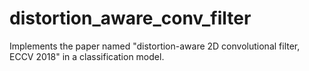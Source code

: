 # distortion_aware_conv_filter
Implements the paper named "distortion-aware 2D convolutional filter, ECCV 2018" in a classification model.

